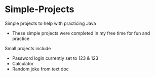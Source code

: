 # Simple-Projects
Simple projects to help with practicing Java
- These simple projects were completed in my free time for fun and practice

Small projects include
- Password login currently set to 123 & 123
- Calculator
- Random joke from text doc
